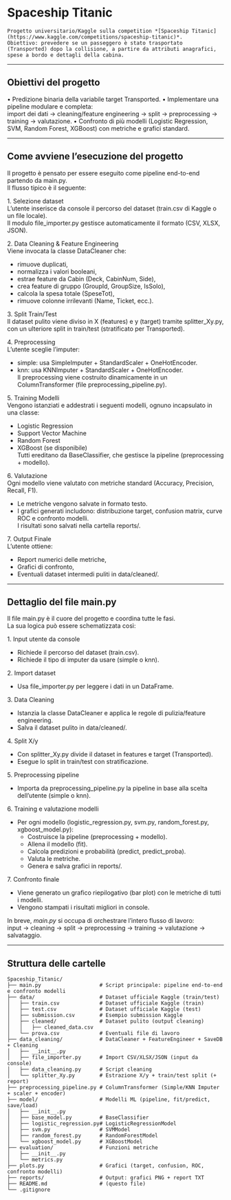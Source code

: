 #  Spaceship Titanic 

	⁠Progetto universitario/Kaggle sulla competition *[Spaceship Titanic](https://www.kaggle.com/competitions/spaceship-titanic)*.  
	⁠Obiettivo: prevedere se un passeggero è stato trasportato (Transported) dopo la collisione, a partire da attributi anagrafici, spese a bordo e dettagli della cabina.

---

##  Obiettivi del progetto

•⁠  ⁠Predizione binaria della variabile target Transported.
•⁠  ⁠Implementare una pipeline modulare e completa:  
  import dei dati → cleaning/feature engineering → split → preprocessing → training → valutazione.
•⁠  ⁠Confronto di più modelli (Logistic Regression, SVM, Random Forest, XGBoost) con metriche e grafici standard.


---


## Come avviene l’esecuzione del progetto

Il progetto è pensato per essere eseguito come pipeline end-to-end partendo da main.py.  
Il flusso tipico è il seguente:

1.⁠ ⁠Selezione dataset  
   L’utente inserisce da console il percorso del dataset (train.csv di Kaggle o un file locale).  
   Il modulo file_importer.py gestisce automaticamente il formato (CSV, XLSX, JSON).  

2.⁠ ⁠Data Cleaning & Feature Engineering  
   Viene invocata la classe DataCleaner che:  
   - rimuove duplicati,  
   - normalizza i valori booleani,  
   - estrae feature da Cabin (Deck, CabinNum, Side),  
   - crea feature di gruppo (GroupId, GroupSize, IsSolo),  
   - calcola la spesa totale (SpeseTot),  
   - rimuove colonne irrilevanti (Name, Ticket, ecc.).  

3.⁠ ⁠Split Train/Test  
   Il dataset pulito viene diviso in X (features) e y (target) tramite splitter_Xy.py, con un ulteriore split in train/test (stratificato per Transported).  

4.⁠ ⁠Preprocessing  
   L’utente sceglie l’imputer:  
   - simple: usa SimpleImputer + StandardScaler + OneHotEncoder.  
   - knn: usa KNNImputer + StandardScaler + OneHotEncoder.  
   Il preprocessing viene costruito dinamicamente in un ColumnTransformer (file preprocessing_pipeline.py).  

5.⁠ ⁠Training Modelli  
   Vengono istanziati e addestrati i seguenti modelli, ognuno incapsulato in una classe:  
   - Logistic Regression  
   - Support Vector Machine  
   - Random Forest  
   - XGBoost (se disponibile)  
   Tutti ereditano da BaseClassifier, che gestisce la pipeline (preprocessing + modello).  

6.⁠ ⁠Valutazione  
   Ogni modello viene valutato con metriche standard (Accuracy, Precision, Recall, F1).  
   - Le metriche vengono salvate in formato testo.  
   - I grafici generati includono: distribuzione target, confusion matrix, curve ROC e confronto modelli.  
   I risultati sono salvati nella cartella reports/.  

7.⁠ ⁠Output Finale  
   L’utente ottiene:  
   - Report numerici delle metriche,  
   - Grafici di confronto,   
   - Eventuali dataset intermedi puliti in data/cleaned/.  

---

## Dettaglio del file main.py

Il file main.py è il cuore del progetto e coordina tutte le fasi.  
La sua logica può essere schematizzata così:

1.⁠ ⁠Input utente da console  
   - Richiede il percorso del dataset (train.csv).  
   - Richiede il tipo di imputer da usare (simple o knn).  

2.⁠ ⁠Import dataset  
   - Usa file_importer.py per leggere i dati in un DataFrame.  

3.⁠ ⁠Data Cleaning  
   - Istanzia la classe DataCleaner e applica le regole di pulizia/feature engineering.  
   - Salva il dataset pulito in data/cleaned/.  

4.⁠ ⁠Split X/y  
   - Con splitter_Xy.py divide il dataset in features e target (Transported).  
   - Esegue lo split in train/test con stratificazione.  

5.⁠ ⁠Preprocessing pipeline  
   - Importa da preprocessing_pipeline.py la pipeline in base alla scelta dell’utente (simple o knn).  

6.⁠ ⁠Training e valutazione modelli  
   - Per ogni modello (logistic_regression.py, svm.py, random_forest.py, xgboost_model.py):  
     - Costruisce la pipeline (preprocessing + modello).  
     - Allena il modello (fit).  
     - Calcola predizioni e probabilità (predict, predict_proba).  
     - Valuta le metriche.  
     - Genera e salva grafici in reports/.  

7.⁠ ⁠Confronto finale  
   - Viene generato un grafico riepilogativo (bar plot) con le metriche di tutti i modelli.  
   - Vengono stampati i risultati migliori in console.  

In breve, *main.py* si occupa di orchestrare l’intero flusso di lavoro:  
input →  cleaning →  split →  preprocessing →  training →  valutazione →  salvataggio.  

---


## Struttura delle cartelle

```text
Spaceship_Titanic/
├── main.py                   # Script principale: pipeline end-to-end e confronto modelli
├── data/                     # Dataset ufficiale Kaggle (train/test)
│   ├── train.csv             # Dataset ufficiale Kaggle (train)
│   ├── test.csv              # Dataset ufficiale Kaggle (test)
│   ├── submission.csv        # Esempio submission Kaggle
│   ├── cleaned/              # Dataset pulito (output cleaning)
│   │   ├── cleaned_data.csv  
│   └── prova.csv             # Eventuali file di lavoro
├── data_cleaning/            # DataCleaner + FeatureEngineer + SaveDB + Cleaning
│   ├── __init__.py
│   ├── file_importer.py      # Import CSV/XLSX/JSON (input da console)
│   ├── data_cleaning.py      # Script cleaning
│   └── splitter_Xy.py        # Estrazione X/y + train/test split (+ report)
├── preprocessing_pipeline.py # ColumnTransformer (Simple/KNN Imputer + scaler + encoder)
├── model/                    # Modelli ML (pipeline, fit/predict, save/load)
│   ├── __init__.py
│   ├── base_model.py         # BaseClassifier
│   ├── logistic_regression.py# LogisticRegressionModel
│   ├── svm.py                # SVMModel
│   ├── random_forest.py      # RandomForestModel
│   └── xgboost_model.py      # XGBoostModel
├── evaluation/               # Funzioni metriche
│   ├── __init__.py
│   └── metrics.py
├── plots.py                  # Grafici (target, confusion, ROC, confronto modelli)
├── reports/                  # Output: grafici PNG + report TXT
├── README.md                 # (questo file)
└── .gitignore
